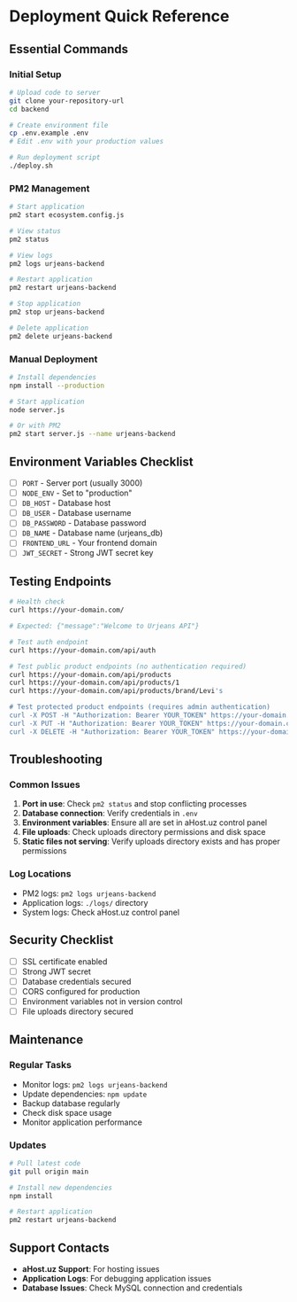 # Deployment Quick Reference

## Essential Commands

### Initial Setup
```bash
# Upload code to server
git clone your-repository-url
cd backend

# Create environment file
cp .env.example .env
# Edit .env with your production values

# Run deployment script
./deploy.sh
```

### PM2 Management
```bash
# Start application
pm2 start ecosystem.config.js

# View status
pm2 status

# View logs
pm2 logs urjeans-backend

# Restart application
pm2 restart urjeans-backend

# Stop application
pm2 stop urjeans-backend

# Delete application
pm2 delete urjeans-backend
```

### Manual Deployment
```bash
# Install dependencies
npm install --production

# Start application
node server.js

# Or with PM2
pm2 start server.js --name urjeans-backend
```

## Environment Variables Checklist

- [ ] `PORT` - Server port (usually 3000)
- [ ] `NODE_ENV` - Set to "production"
- [ ] `DB_HOST` - Database host
- [ ] `DB_USER` - Database username
- [ ] `DB_PASSWORD` - Database password
- [ ] `DB_NAME` - Database name (urjeans_db)
- [ ] `FRONTEND_URL` - Your frontend domain
- [ ] `JWT_SECRET` - Strong JWT secret key

## Testing Endpoints

```bash
# Health check
curl https://your-domain.com/

# Expected: {"message":"Welcome to Urjeans API"}

# Test auth endpoint
curl https://your-domain.com/api/auth

# Test public product endpoints (no authentication required)
curl https://your-domain.com/api/products
curl https://your-domain.com/api/products/1
curl https://your-domain.com/api/products/brand/Levi's

# Test protected product endpoints (requires admin authentication)
curl -X POST -H "Authorization: Bearer YOUR_TOKEN" https://your-domain.com/api/products
curl -X PUT -H "Authorization: Bearer YOUR_TOKEN" https://your-domain.com/api/products/1
curl -X DELETE -H "Authorization: Bearer YOUR_TOKEN" https://your-domain.com/api/products/1
```

## Troubleshooting

### Common Issues
1. **Port in use**: Check `pm2 status` and stop conflicting processes
2. **Database connection**: Verify credentials in `.env`
3. **Environment variables**: Ensure all are set in aHost.uz control panel
4. **File uploads**: Check uploads directory permissions and disk space
5. **Static files not serving**: Verify uploads directory exists and has proper permissions

### Log Locations
- PM2 logs: `pm2 logs urjeans-backend`
- Application logs: `./logs/` directory
- System logs: Check aHost.uz control panel

## Security Checklist

- [ ] SSL certificate enabled
- [ ] Strong JWT secret
- [ ] Database credentials secured
- [ ] CORS configured for production
- [ ] Environment variables not in version control
- [ ] File uploads directory secured

## Maintenance

### Regular Tasks
- Monitor logs: `pm2 logs urjeans-backend`
- Update dependencies: `npm update`
- Backup database regularly
- Check disk space usage
- Monitor application performance

### Updates
```bash
# Pull latest code
git pull origin main

# Install new dependencies
npm install

# Restart application
pm2 restart urjeans-backend
```

## Support Contacts

- **aHost.uz Support**: For hosting issues
- **Application Logs**: For debugging application issues
- **Database Issues**: Check MySQL connection and credentials 